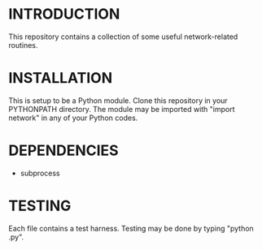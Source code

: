 # INTRODUCTION #
This repository contains a collection of some useful network-related routines.

# INSTALLATION #
This is setup to be a Python module.  Clone this repository in your PYTHONPATH directory.  The module may be imported with "import network" in any of your Python codes.

# DEPENDENCIES #
* subprocess

# TESTING #
Each file contains a test harness.  Testing may be done by typing "python <file>.py".
